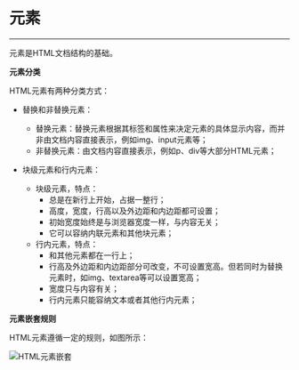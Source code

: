 # 元素 #


----------


元素是HTML文档结构的基础。

**元素分类**

HTML元素有两种分类方式：

- 替换和非替换元素：

	- 替换元素：替换元素根据其标签和属性来决定元素的具体显示内容，而并非由文档内容直接表示，例如img、input元素等；
	- 非替换元素：由文档内容直接表示，例如p、div等大部分HTML元素；

- 块级元素和行内元素：

	- 块级元素，特点：
		- 总是在新行上开始，占据一整行；
		- 高度，宽度，行高以及外边距和内边距都可设置；
		- 初始宽度始终是与浏览器宽度一样，与内容无关；
		- 它可以容纳内联元素和其他块元素；
	- 行内元素，特点：
		- 和其他元素都在一行上；
		- 行高及外边距和内边距部分可改变，不可设置宽高。但若同时为替换元素时，如img、textarea等可以设置宽高；
		- 宽度只与内容有关；
		- 行内元素只能容纳文本或者其他行内元素；

**元素嵌套规则**

HTML元素遵循一定的规则，如图所示：

![HTML元素嵌套](https://raw.githubusercontent.com/huanghaibin91/My-HTML-CSS/master/HTML/image/html-element.jpg)